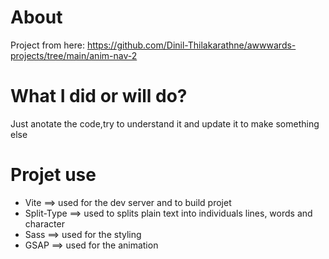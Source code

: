 # About
Project from here: https://github.com/Dinil-Thilakarathne/awwwards-projects/tree/main/anim-nav-2

# What I did or will do?
Just anotate the code,try to understand it and update it to make something else

# Projet use
- Vite ==> used for the dev server and to build projet 
- Split-Type ==> used to splits plain text into individuals lines, words and character
- Sass ==> used for the styling
- GSAP ==> used for the animation